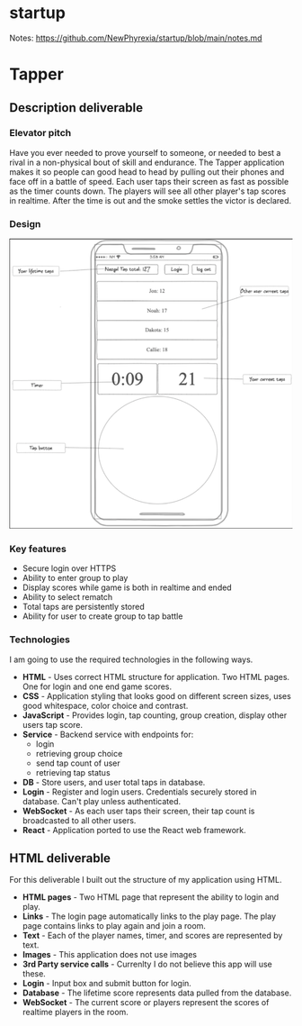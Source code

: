 # startup

Notes: https://github.com/NewPhyrexia/startup/blob/main/notes.md

# Tapper

## Description deliverable

### Elevator pitch

Have you ever needed to prove yourself to someone, or needed to best a rival in a non-physical bout of skill and endurance. The Tapper application makes it so people can good head to head by pulling out their phones and face off in a battle of speed. Each user taps their screen as fast as possible as the timer counts down. The players will see all other player's tap scores in realtime. After the time is out and the smoke settles the victor is declared.  

### Design

![Mock](TapperMock.png)

### Key features

- Secure login over HTTPS
- Ability to enter group to play
- Display scores while game is both in realtime and ended
- Ability to select rematch
- Total taps are persistently stored
- Ability for user to create group to tap battle

### Technologies

I am going to use the required technologies in the following ways.

- **HTML** - Uses correct HTML structure for application. Two HTML pages. One for login and one end game scores.
- **CSS** - Application styling that looks good on different screen sizes, uses good whitespace, color choice and contrast.
- **JavaScript** - Provides login, tap counting, group creation, display other users tap score.
- **Service** - Backend service with endpoints for:
  - login
  - retrieving group choice
  - send tap count of user
  - retrieving tap status
- **DB** - Store users, and user total taps in database.
- **Login** - Register and login users. Credentials securely stored in database. Can't play unless authenticated.
- **WebSocket** - As each user taps their screen, their tap count is broadcasted to all other users.
- **React** - Application ported to use the React web framework.
## HTML deliverable

For this deliverable I built out the structure of my application using HTML.

- **HTML pages** - Two HTML page that represent the ability to login and play.
- **Links** - The login page automatically links to the play page. The play page contains links to play again and join a room.
- **Text** - Each of the player names, timer, and scores are represented by text.
- **Images** - This application does not use images
- **3rd Party service calls** - Currenlty I do not believe this app will use these.
- **Login** - Input box and submit button for login.
- **Database** - The lifetime score represents data pulled from the database.
- **WebSocket** - The current score or players represent the scores of realtime players in the room.